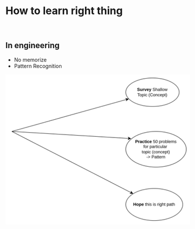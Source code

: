 # How to learn right thing
<br>

## In engineering
+ No memorize
+ Pattern Recognition

<img src="img_3.png" alt="Image" width="700">

